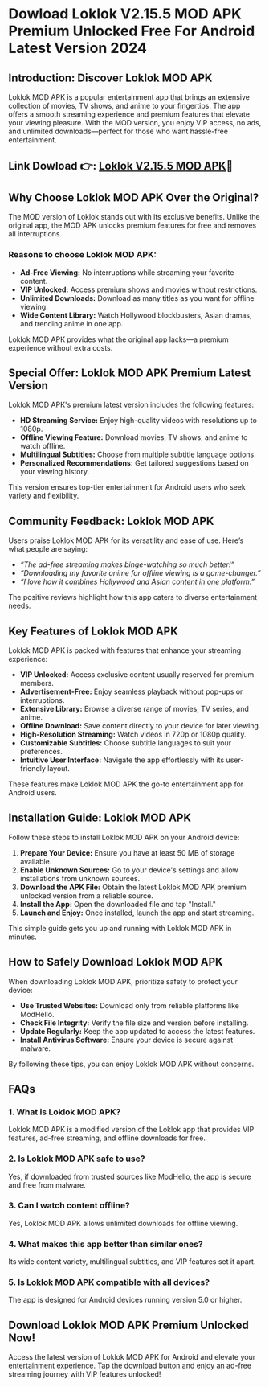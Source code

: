 # Dowload Loklok V2.15.5 MOD APK Premium Unlocked Free For Android Latest Version 2024 

## Introduction: Discover Loklok MOD APK

Loklok MOD APK is a popular entertainment app that brings an extensive collection of movies, TV shows, and anime to your fingertips. The app offers a smooth streaming experience and premium features that elevate your viewing pleasure. With the MOD version, you enjoy VIP access, no ads, and unlimited downloads—perfect for those who want hassle-free entertainment.


## Link Dowload 👉: [Loklok V2.15.5 MOD APK](https://modhello.com/loklok/)🎉

## Why Choose Loklok MOD APK Over the Original?

The MOD version of Loklok stands out with its exclusive benefits. Unlike the original app, the MOD APK unlocks premium features for free and removes all interruptions.

### Reasons to choose Loklok MOD APK:

- **Ad-Free Viewing:** No interruptions while streaming your favorite content.
- **VIP Unlocked:** Access premium shows and movies without restrictions.
- **Unlimited Downloads:** Download as many titles as you want for offline viewing.
- **Wide Content Library:** Watch Hollywood blockbusters, Asian dramas, and trending anime in one app.

Loklok MOD APK provides what the original app lacks—a premium experience without extra costs.

## Special Offer: Loklok MOD APK Premium Latest Version

Loklok MOD APK's premium latest version includes the following features:

- **HD Streaming Service:** Enjoy high-quality videos with resolutions up to 1080p.
- **Offline Viewing Feature:** Download movies, TV shows, and anime to watch offline.
- **Multilingual Subtitles:** Choose from multiple subtitle language options.
- **Personalized Recommendations:** Get tailored suggestions based on your viewing history.

This version ensures top-tier entertainment for Android users who seek variety and flexibility.

## Community Feedback: Loklok MOD APK

Users praise Loklok MOD APK for its versatility and ease of use. Here’s what people are saying:

- *“The ad-free streaming makes binge-watching so much better!”*
- *“Downloading my favorite anime for offline viewing is a game-changer.”*
- *“I love how it combines Hollywood and Asian content in one platform.”*

The positive reviews highlight how this app caters to diverse entertainment needs.

## Key Features of Loklok MOD APK

Loklok MOD APK is packed with features that enhance your streaming experience:

- **VIP Unlocked:** Access exclusive content usually reserved for premium members.
- **Advertisement-Free:** Enjoy seamless playback without pop-ups or interruptions.
- **Extensive Library:** Browse a diverse range of movies, TV series, and anime.
- **Offline Download:** Save content directly to your device for later viewing.
- **High-Resolution Streaming:** Watch videos in 720p or 1080p quality.
- **Customizable Subtitles:** Choose subtitle languages to suit your preferences.
- **Intuitive User Interface:** Navigate the app effortlessly with its user-friendly layout.

These features make Loklok MOD APK the go-to entertainment app for Android users.

## Installation Guide: Loklok MOD APK

Follow these steps to install Loklok MOD APK on your Android device:

1. **Prepare Your Device:** Ensure you have at least 50 MB of storage available.
2. **Enable Unknown Sources:** Go to your device's settings and allow installations from unknown sources.
3. **Download the APK File:** Obtain the latest Loklok MOD APK premium unlocked version from a reliable source.
4. **Install the App:** Open the downloaded file and tap "Install."
5. **Launch and Enjoy:** Once installed, launch the app and start streaming.

This simple guide gets you up and running with Loklok MOD APK in minutes.

## How to Safely Download Loklok MOD APK

When downloading Loklok MOD APK, prioritize safety to protect your device:

- **Use Trusted Websites:** Download only from reliable platforms like ModHello.
- **Check File Integrity:** Verify the file size and version before installing.
- **Update Regularly:** Keep the app updated to access the latest features.
- **Install Antivirus Software:** Ensure your device is secure against malware.

By following these tips, you can enjoy Loklok MOD APK without concerns.

## FAQs

### 1. What is Loklok MOD APK?  
Loklok MOD APK is a modified version of the Loklok app that provides VIP features, ad-free streaming, and offline downloads for free.

### 2. Is Loklok MOD APK safe to use?  
Yes, if downloaded from trusted sources like ModHello, the app is secure and free from malware.

### 3. Can I watch content offline?  
Yes, Loklok MOD APK allows unlimited downloads for offline viewing.

### 4. What makes this app better than similar ones?  
Its wide content variety, multilingual subtitles, and VIP features set it apart.

### 5. Is Loklok MOD APK compatible with all devices?  
The app is designed for Android devices running version 5.0 or higher.

## Download Loklok MOD APK Premium Unlocked Now!

Access the latest version of Loklok MOD APK for Android and elevate your entertainment experience. Tap the download button and enjoy an ad-free streaming journey with VIP features unlocked!
